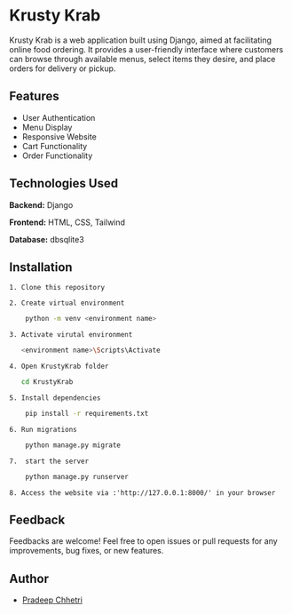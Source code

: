 
# Krusty Krab

Krusty Krab is a web application built using Django, aimed at facilitating online food ordering. It provides a user-friendly interface where customers can browse through available menus, select items they desire, and place orders for delivery or pickup.


## Features

- User Authentication
- Menu Display
- Responsive Website
- Cart Functionality
- Order Functionality


## Technologies Used

**Backend:** Django

**Frontend:** HTML, CSS, Tailwind

**Database:** dbsqlite3


## Installation

    1. Clone this repository

    2. Create virtual environment  
```bash
    python -m venv <environment name>
```
    3. Activate virutal environment
 ```bash
    <environment name>\Scripts\Activate
```
    4. Open KrustyKrab folder 
 ```bash
    cd KrustyKrab
```
    5. Install dependencies
```bash
    pip install -r requirements.txt

```  
    6. Run migrations
```bash
    python manage.py migrate
```
    7.  start the server
```bash
    python manage.py runserver
```
    8. Access the website via :'http://127.0.0.1:8000/' in your browser
## Feedback

Feedbacks are welcome! Feel free to open issues or pull requests for any improvements, bug fixes, or new features.


## Author

- [Pradeep Chhetri](https://www.github.com/pradeepOP)

